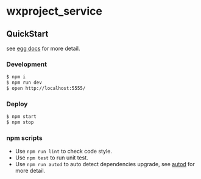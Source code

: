 # wxproject_service



## QuickStart

<!-- add docs here for user -->

see [egg docs][egg] for more detail.

### Development

```bash
$ npm i
$ npm run dev
$ open http://localhost:5555/
```

### Deploy

```bash
$ npm start
$ npm stop
```

### npm scripts

- Use `npm run lint` to check code style.
- Use `npm test` to run unit test.
- Use `npm run autod` to auto detect dependencies upgrade, see [autod](https://www.npmjs.com/package/autod) for more detail.


[egg]: https://eggjs.org